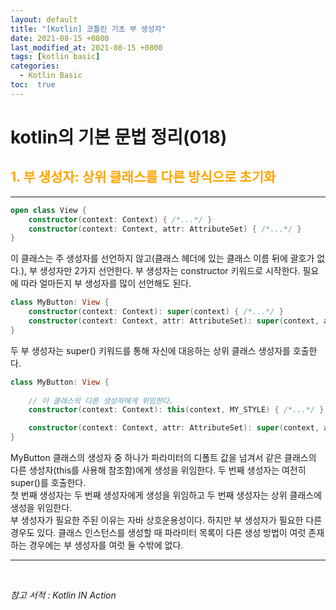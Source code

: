 ```yaml
---
layout: default
title: "[Kotlin] 코틀린 기초 부 생성자"
date: 2021-08-15 +0800
last_modified_at: 2021-08-15 +0800
tags: [kotlin basic]
categories:
  - Kotlin Basic
toc:  true
---
```


# kotlin의 기본 문법 정리(018) 

## <span style="color:orange">1. 부 생성자: 상위 클래스를 다른 방식으로 초기화</span>  
---  

```kotlin
open class View {
    constructor(context: Context) { /*...*/ }
    constructor(context: Context, attr: AttributeSet) { /*...*/ }
}
```
이 클래스는 주 생성자를 선언하지 않고(클래스 헤더에 있는 클래스 이름 뒤에 괄호가 없다.), 부 생성자만 2가지 선언한다. 부 생성자는 constructor 키워드로 시작한다. 필요에 따라 얼마든지 부 생성자를 많이 선언해도 된다.

```kotlin
class MyButton: View {
    constructor(context: Context): super(context) { /*...*/ }
    constructor(context: Context, attr: AttributeSet): super(context, attr) { /*...*/ }
}
```
두 부 생성자는 super() 키워드를 통해 자신에 대응하는 상위 클래스 생성자를 호출한다.

```kotlin
class MyButton: View {
    
    // 이 클래스의 다른 생성자에게 위임한다.
    constructor(context: Context): this(context, MY_STYLE) { /*...*/ }

    constructor(context: Context, attr: AttributeSet): super(context, attr) { /*...*/ }
}
```
MyButton 클래스의 생성자 중 하나가 파라미터의 디폴트 값을 넘겨서 같은 클래스의 다른 생성자(this를 사용해 참조함)에게 생성을 위임한다. 두 번째 생성자는 여전히 super()를 호출한다.  
첫 번째 생성자는 두 번째 생성자에게 생성을 위임하고 두 번째 생성자는 상위 클래스에 생성을 위임한다.  
부 생성자가 필요한 주된 이유는 자바 상호운용성이다. 하지만 부 생성자가 필요한 다른 경우도 있다. 클래스 인스턴스를 생성할 때 파라미터 목록이 다른 생성 방법이 여럿 존재하는 경우에는 부 생성자를 여럿 둘 수밖에 없다.

---

<br>

*참고 서적 : Kotlin IN Action*